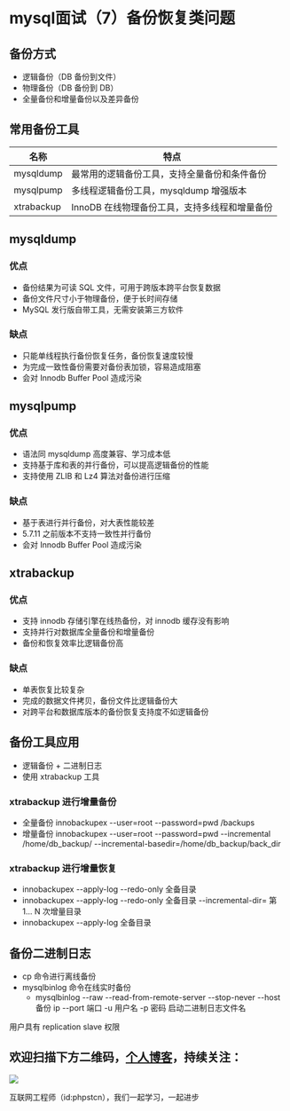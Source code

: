 # mysql面试（7）备份恢复类问题

## 备份方式

* 逻辑备份（DB 备份到文件）
* 物理备份（DB 备份到 DB）
* 全量备份和增量备份以及差异备份

## 常用备份工具

|名称|特点|
|-|-|
|mysqldump|最常用的逻辑备份工具，支持全量备份和条件备份|
|mysqlpump|多线程逻辑备份工具，mysqldump 增强版本|
|xtrabackup|InnoDB 在线物理备份工具，支持多线程和增量备份|

## mysqldump

### 优点

* 备份结果为可读 SQL 文件，可用于跨版本跨平台恢复数据
* 备份文件尺寸小于物理备份，便于长时间存储
* MySQL 发行版自带工具，无需安装第三方软件

### 缺点

* 只能单线程执行备份恢复任务，备份恢复速度较慢
* 为完成一致性备份需要对备份表加锁，容易造成阻塞
* 会对 Innodb Buffer Pool 造成污染

## mysqlpump

### 优点

* 语法同 mysqldump 高度兼容、学习成本低
* 支持基于库和表的并行备份，可以提高逻辑备份的性能
* 支持使用 ZLIB 和 Lz4 算法对备份进行压缩

### 缺点

* 基于表进行并行备份，对大表性能较差
* 5.7.11 之前版本不支持一致性并行备份
* 会对 Innodb Buffer Pool 造成污染

## xtrabackup

### 优点

* 支持 innodb 存储引擎在线热备份，对 innodb 缓存没有影响
* 支持并行对数据库全量备份和增量备份
* 备份和恢复效率比逻辑备份高

### 缺点

* 单表恢复比较复杂
* 完成的数据文件拷贝，备份文件比逻辑备份大
* 对跨平台和数据库版本的备份恢复支持度不如逻辑备份

## 备份工具应用

* 逻辑备份 + 二进制日志
* 使用 xtrabackup 工具

### xtrabackup 进行增量备份

* 全量备份 innobackupex --user=root --password=pwd /backups
* 增量备份 innobackupex --user=root --password=pwd --incremental /home/db_backup/ --incremental-basedir=/home/db_backup/back_dir

### xtrabackup 进行增量恢复

* innobackupex --apply-log --redo-only 全备目录
* innobackupex --apply-log --redo-only 全备目录 --incremental-dir= 第 1... N 次增量目录
* innobackupex --apply-log 全备目录

## 备份二进制日志

* cp 命令进行离线备份
* mysqlbinlog 命令在线实时备份
  + mysqlbinlog --raw --read-from-remote-server --stop-never --host 备份 ip --port 端口 -u 用户名 -p 密码 启动二进制日志文件名

用户具有 replication slave 权限

## 欢迎扫描下方二维码，[个人博客](https://www.phpst.cn)，持续关注：

![](https://ww1.sinaimg.cn/large/a616b9a4gy1g4xzv954a4j20760763yo.jpg)

互联网工程师（id:phpstcn），我们一起学习，一起进步
